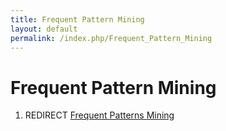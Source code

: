 ```yaml
---
title: Frequent Pattern Mining
layout: default
permalink: /index.php/Frequent_Pattern_Mining
---
```


# Frequent Pattern Mining

1. REDIRECT [Frequent Patterns Mining](Frequent_Patterns_Mining)